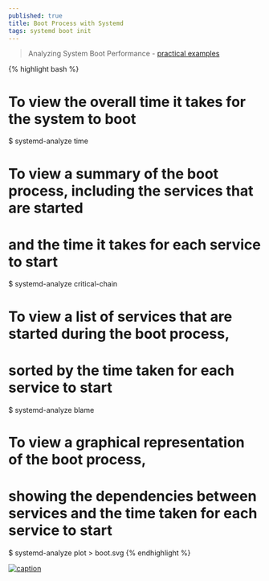 ```yaml
---
published: true
title: Boot Process with Systemd
tags: systemd boot init
---
```

> Analyzing System Boot Performance - [practical examples](https://www.geeksforgeeks.org/boot-process-with-systemd-in-linux/)

{% highlight bash %}
# To view the overall time it takes for the system to boot
$ systemd-analyze time

# To view a summary of the boot process, including the services that are started 
# and the time it takes for each service to start
$ systemd-analyze critical-chain

# To view a list of services that are started during the boot process, 
# sorted by the time taken for each service to start
$ systemd-analyze blame

# To view a graphical representation of the boot process, 
# showing the dependencies between services and the time taken for each service to start
$ systemd-analyze plot > boot.svg
{% endhighlight %}

[![caption](https://media.geeksforgeeks.org/wp-content/uploads/20221216180018/boot.png)](https://www.geeksforgeeks.org/boot-process-with-systemd-in-linux/)